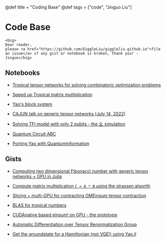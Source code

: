 @def title = "Coding Base"
@def tags = ["code", "Jinguo Liu"]

# Code Base
~~~
<big>
Dear reader,
please <a href="https://github.com/GiggleLiu/giggleliu.github.io">file an issue</a> if any gist or notebook is broken, thank you! - Jinguo</big>
~~~


## Notebooks

* [Tropical tensor networks for solving combinatoric optimization problems](https://giggleliu.github.io/notebooks/notebooks/tropicaltensornetwork.html)
* [Speed up Tropical matrix multiplication](https://giggleliu.github.io/notebooks/notebooks/tropicalgemm.html)
* [Yao's block system](https://giggleliu.github.io/notebooks/notebooks/yaoblocks.html)
* [CAJUN talk on generic tensor networks (July 14, 2022)](https://giggleliu.github.io/notebooks/notebooks/CAJUN07142022.html)

* [Solving TFI model with only 2 qubits - the 幺 simulation](/_htmls/TwoQubit-VQE/)
* [Quantum Circuit ABC](/_htmls/qc-abc/)
* [Porting Yao with QuantumInformation](/_htmls/yao_port_qi/)

## Gists
* [Computing two dimensional Fibonacci number with generic tensor networks + GPU in Julia](https://gist.github.com/GiggleLiu/dd208e04456dd6aba140b7b304a7d020)

* [Compute matrix multiplication `C = A * B` using the strassen algorith](https://gist.github.com/GiggleLiu/62c4d4a0c54855fdf4a0456ad82fd6f5)

* [Slicing + multi-GPU for contracting OMEinsum tensor contraction](https://gist.github.com/GiggleLiu/d5b66c9883f0c5df41a440589983ab99)

* [BLAS for tropical numbers](https://gist.github.com/GiggleLiu/a6d2bed21731fa344f4d7c1660f35952)

* [CUDAnative based einsum! on GPU - the prototype](https://gist.github.com/GiggleLiu/d72b04fd4d2123a4dba0d024e210da6c)
* [Automatic Differentiation over Tensor Renormalization Group](https://gist.github.com/GiggleLiu/0fb539d1a453b2cc6aca769d14d2cc79)
* [Get the groundstate for a Hamiltonian (not VQE!) using Yao.jl](https://gist.github.com/GiggleLiu/5258ebc44e2b1460514be3f5da71aa1d)